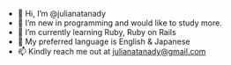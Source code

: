 - 👋 Hi, I’m @julianatanady
- 👀 I’m new in programming and would like to study more. 
- 🌱 I’m currently learning Ruby, Ruby on Rails
- 💞️ My preferred language is English & Japanese
- 📫 Kindly reach me out at julianatanady@gmail.com

<!---
julianatanady/julianatanady is a ✨ special ✨ repository because its `README.md` (this file) appears on your GitHub profile.
You can click the Preview link to take a look at your changes.
--->
